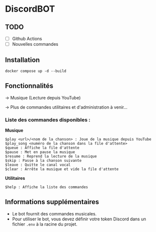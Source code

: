 # DiscordBOT

## TODO

- [ ] Github Actions
- [ ] Nouvelles commandes

## Installation

```
docker compose up -d --build
```

## Fonctionnalités

-> Musique (Lecture depuis YouTube)

-> Plus de commandes utilitaires et d'administration à venir...

### Liste des commandes disponibles :

**Musique**

```
$play <url>/<nom de la chanson> : Joue de la musique depuis YouTube
$play_song <numéro de la chanson dans la file d'attente>
$queue : Affiche la file d'attente
$pause : Met en pause la musique
$resume : Reprend la lecture de la musique
$skip : Passe à la chanson suivante
$leave : Quitte le canal vocal
$clear : Arrête la musique et vide la file d'attente
```

**Utilitaires**

```
$help : Affiche la liste des commandes
```

## Informations supplémentaires

- Le bot fournit des commandes musicales.
- Pour utiliser le bot, vous devez définir votre token Discord dans un fichier `.env` à la racine du projet.
